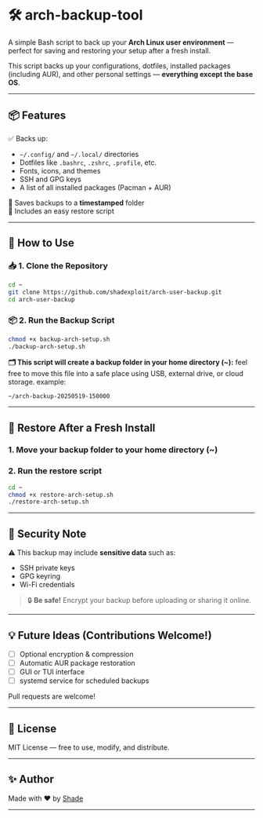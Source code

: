 # 🛠️ arch-backup-tool

A simple Bash script to back up your **Arch Linux user environment** — perfect for saving and restoring your setup after a fresh install.

This script backs up your configurations, dotfiles, installed packages (including AUR), and other personal settings — **everything except the base OS**.

---

## 📦 Features
✅ Backs up:
- `~/.config/` and `~/.local/` directories  
- Dotfiles like `.bashrc`, `.zshrc`, `.profile`, etc.  
- Fonts, icons, and themes  
- SSH and GPG keys  
- A list of all installed packages (Pacman + AUR)

📁 Saves backups to a **timestamped** folder  
🔁 Includes an easy restore script

---

## 🔧 How to Use

### 📥 1. Clone the Repository

```bash
cd ~
git clone https://github.com/shadexploit/arch-user-backup.git
cd arch-user-backup
````

### 📦 2. Run the Backup Script

```bash
chmod +x backup-arch-setup.sh
./backup-arch-setup.sh
```

**🗂️ This script will create a backup folder in your home directory (~):**
feel free to move this file into a safe place using USB, external drive, or cloud storage.
example:
```
~/arch-backup-20250519-150000
```

---

## 🔁 Restore After a Fresh Install

### 1. Move your backup folder to your home directory (~) 

### 2. Run the restore script

```bash
cd ~
chmod +x restore-arch-setup.sh
./restore-arch-setup.sh
```

---

## 🔐 Security Note

⚠️ This backup may include **sensitive data** such as:

* SSH private keys
* GPG keyring
* Wi-Fi credentials

> 🔒 **Be safe!** Encrypt your backup before uploading or sharing it online.

---

## 💡 Future Ideas (Contributions Welcome!)

* [ ] Optional encryption & compression
* [ ] Automatic AUR package restoration
* [ ] GUI or TUI interface
* [ ] systemd service for scheduled backups

Pull requests are welcome!

---

## 📜 License

MIT License — free to use, modify, and distribute.

---

## ✨ Author

Made with ❤️ by [Shade](https://github.com/shadexploit)

---
